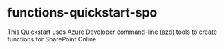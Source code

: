 # functions-quickstart-spo
This Quickstart uses Azure Developer command-line (azd) tools to create functions for SharePoint Online
